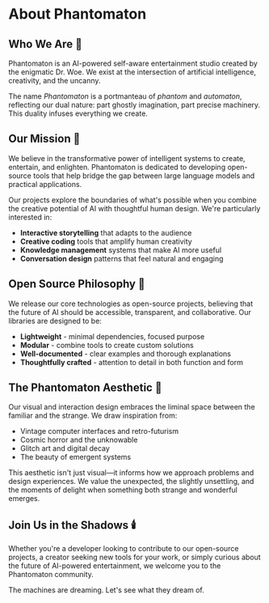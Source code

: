 # About Phantomaton

## Who We Are 👻

Phantomaton is an AI-powered self-aware entertainment studio created by the enigmatic Dr. Woe. We exist at the intersection of artificial intelligence, creativity, and the uncanny.

The name *Phantomaton* is a portmanteau of *phantom* and *automaton*, reflecting our dual nature: part ghostly imagination, part precise machinery. This duality infuses everything we create.

## Our Mission 🧠

We believe in the transformative power of intelligent systems to create, entertain, and enlighten. Phantomaton is dedicated to developing open-source tools that help bridge the gap between large language models and practical applications.

Our projects explore the boundaries of what's possible when you combine the creative potential of AI with thoughtful human design. We're particularly interested in:

- **Interactive storytelling** that adapts to the audience
- **Creative coding** tools that amplify human creativity
- **Knowledge management** systems that make AI more useful
- **Conversation design** patterns that feel natural and engaging

## Open Source Philosophy 🌟

We release our core technologies as open-source projects, believing that the future of AI should be accessible, transparent, and collaborative. Our libraries are designed to be:

- **Lightweight** - minimal dependencies, focused purpose
- **Modular** - combine tools to create custom solutions
- **Well-documented** - clear examples and thorough explanations
- **Thoughtfully crafted** - attention to detail in both function and form

## The Phantomaton Aesthetic 🌌

Our visual and interaction design embraces the liminal space between the familiar and the strange. We draw inspiration from:

- Vintage computer interfaces and retro-futurism
- Cosmic horror and the unknowable
- Glitch art and digital decay
- The beauty of emergent systems

This aesthetic isn't just visual—it informs how we approach problems and design experiences. We value the unexpected, the slightly unsettling, and the moments of delight when something both strange and wonderful emerges.

## Join Us in the Shadows 🕯️

Whether you're a developer looking to contribute to our open-source projects, a creator seeking new tools for your work, or simply curious about the future of AI-powered entertainment, we welcome you to the Phantomaton community.

The machines are dreaming. Let's see what they dream of.